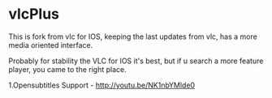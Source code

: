 vlcPlus
=======

This is fork from vlc for IOS, keeping the last updates from vlc, has a more media oriented interface.

Probably for stability the VLC for IOS it's best, but if u search a more feature player, you came to the right place.

1.Opensubtitles Support - http://youtu.be/NK1nbYMlde0
